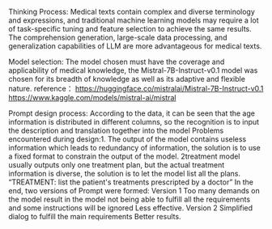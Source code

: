 Thinking Process:
Medical texts contain complex and diverse terminology and expressions, and traditional machine learning models may require a lot of task-specific tuning and feature selection to achieve the same results. The comprehension generation, large-scale data processing, and generalization capabilities of LLM are more advantageous for medical texts.

Model selection:
The model chosen must have the coverage and applicability of medical knowledge, the Mistral-7B-Instruct-v0.1 model was chosen for its breadth of knowledge as well as its adaptive and flexible nature.
reference：
https://huggingface.co/mistralai/Mistral-7B-Instruct-v0.1 
https://www.kaggle.com/models/mistral-ai/mistral

Prompt design process:
According to the data, it can be seen that the age information is distributed in different columns, so the recognition is to input the description and translation together into the model
Problems encountered during design:1. The output of the model contains useless information which leads to redundancy of information, the solution is to use a fixed format to constrain the output of the model.
2treatment model usually outputs only one treatment plan, but the actual treatment information is diverse, the solution is to let the model list all the plans.
“TREATMENT: list the patient's treatments prescripted by a doctor”
In the end, two versions of Prompt were formed:
Version 1 Too many demands on the model result in the model not being able to fulfill all the requirements and some instructions will be ignored Less effective.
Version 2 Simplified dialog to fulfill the main requirements Better results.
